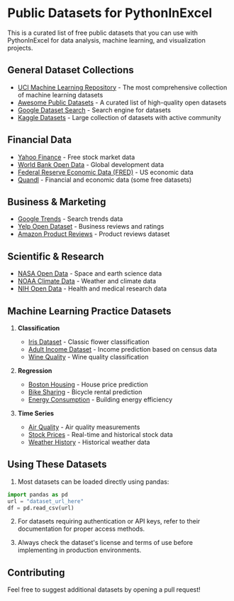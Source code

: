 # Public Datasets for PythonInExcel

This is a curated list of free public datasets that you can use with PythonInExcel for data analysis, machine learning, and visualization projects.

## General Dataset Collections

- [UCI Machine Learning Repository](https://archive.ics.uci.edu/ml/index.php) - The most comprehensive collection of machine learning datasets
- [Awesome Public Datasets](https://github.com/awesomedata/awesome-public-datasets) - A curated list of high-quality open datasets
- [Google Dataset Search](https://datasetsearch.research.google.com/) - Search engine for datasets
- [Kaggle Datasets](https://www.kaggle.com/datasets) - Large collection of datasets with active community

## Financial Data

- [Yahoo Finance](https://finance.yahoo.com/) - Free stock market data
- [World Bank Open Data](https://data.worldbank.org/) - Global development data
- [Federal Reserve Economic Data (FRED)](https://fred.stlouisfed.org/) - US economic data
- [Quandl](https://www.quandl.com/tools/python) - Financial and economic data (some free datasets)

## Business & Marketing

- [Google Trends](https://trends.google.com/trends/) - Search trends data
- [Yelp Open Dataset](https://www.yelp.com/dataset) - Business reviews and ratings
- [Amazon Product Reviews](https://s3.amazonaws.com/amazon-reviews-pds/readme.html) - Product reviews dataset

## Scientific & Research

- [NASA Open Data](https://data.nasa.gov/) - Space and earth science data
- [NOAA Climate Data](https://www.ncdc.noaa.gov/cdo-web/) - Weather and climate data
- [NIH Open Data](https://datascience.nih.gov/data-sharing) - Health and medical research data

## Machine Learning Practice Datasets

1. **Classification**
   - [Iris Dataset](https://archive.ics.uci.edu/ml/datasets/iris) - Classic flower classification
   - [Adult Income Dataset](https://github.com/jbrownlee/Datasets/blob/master/adult-all.csv) - Income prediction based on census data
   - [Wine Quality](https://archive.ics.uci.edu/ml/datasets/wine+quality) - Wine quality classification

2. **Regression**
   - [Boston Housing](https://www.kaggle.com/datasets/schirmerchad/bostonhousingsmlr) - House price prediction
   - [Bike Sharing](https://archive.ics.uci.edu/ml/datasets/Bike+Sharing+Dataset) - Bicycle rental prediction
   - [Energy Consumption](https://archive.ics.uci.edu/ml/datasets/Energy+efficiency) - Building energy efficiency

3. **Time Series**
   - [Air Quality](https://archive.ics.uci.edu/ml/datasets/Air+Quality) - Air quality measurements
   - [Stock Prices](https://www.alphavantage.co/) - Real-time and historical stock data
   - [Weather History](https://www.kaggle.com/datasets/muthuj7/weather-dataset) - Historical weather data

## Using These Datasets

1. Most datasets can be loaded directly using pandas:
```python
import pandas as pd
url = "dataset_url_here"
df = pd.read_csv(url)
```

2. For datasets requiring authentication or API keys, refer to their documentation for proper access methods.

3. Always check the dataset's license and terms of use before implementing in production environments.

## Contributing

Feel free to suggest additional datasets by opening a pull request!
